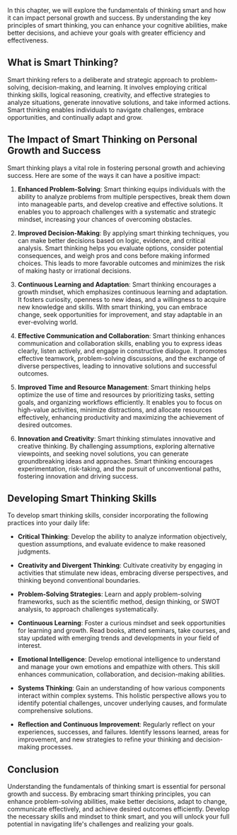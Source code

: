 
In this chapter, we will explore the fundamentals of thinking smart and how it can impact personal growth and success. By understanding the key principles of smart thinking, you can enhance your cognitive abilities, make better decisions, and achieve your goals with greater efficiency and effectiveness.

**What is Smart Thinking?**
---------------------------

Smart thinking refers to a deliberate and strategic approach to problem-solving, decision-making, and learning. It involves employing critical thinking skills, logical reasoning, creativity, and effective strategies to analyze situations, generate innovative solutions, and take informed actions. Smart thinking enables individuals to navigate challenges, embrace opportunities, and continually adapt and grow.

**The Impact of Smart Thinking on Personal Growth and Success**
---------------------------------------------------------------

Smart thinking plays a vital role in fostering personal growth and achieving success. Here are some of the ways it can have a positive impact:

1. **Enhanced Problem-Solving**: Smart thinking equips individuals with the ability to analyze problems from multiple perspectives, break them down into manageable parts, and develop creative and effective solutions. It enables you to approach challenges with a systematic and strategic mindset, increasing your chances of overcoming obstacles.

2. **Improved Decision-Making**: By applying smart thinking techniques, you can make better decisions based on logic, evidence, and critical analysis. Smart thinking helps you evaluate options, consider potential consequences, and weigh pros and cons before making informed choices. This leads to more favorable outcomes and minimizes the risk of making hasty or irrational decisions.

3. **Continuous Learning and Adaptation**: Smart thinking encourages a growth mindset, which emphasizes continuous learning and adaptation. It fosters curiosity, openness to new ideas, and a willingness to acquire new knowledge and skills. With smart thinking, you can embrace change, seek opportunities for improvement, and stay adaptable in an ever-evolving world.

4. **Effective Communication and Collaboration**: Smart thinking enhances communication and collaboration skills, enabling you to express ideas clearly, listen actively, and engage in constructive dialogue. It promotes effective teamwork, problem-solving discussions, and the exchange of diverse perspectives, leading to innovative solutions and successful outcomes.

5. **Improved Time and Resource Management**: Smart thinking helps optimize the use of time and resources by prioritizing tasks, setting goals, and organizing workflows efficiently. It enables you to focus on high-value activities, minimize distractions, and allocate resources effectively, enhancing productivity and maximizing the achievement of desired outcomes.

6. **Innovation and Creativity**: Smart thinking stimulates innovative and creative thinking. By challenging assumptions, exploring alternative viewpoints, and seeking novel solutions, you can generate groundbreaking ideas and approaches. Smart thinking encourages experimentation, risk-taking, and the pursuit of unconventional paths, fostering innovation and driving success.

**Developing Smart Thinking Skills**
------------------------------------

To develop smart thinking skills, consider incorporating the following practices into your daily life:

* **Critical Thinking**: Develop the ability to analyze information objectively, question assumptions, and evaluate evidence to make reasoned judgments.

* **Creativity and Divergent Thinking**: Cultivate creativity by engaging in activities that stimulate new ideas, embracing diverse perspectives, and thinking beyond conventional boundaries.

* **Problem-Solving Strategies**: Learn and apply problem-solving frameworks, such as the scientific method, design thinking, or SWOT analysis, to approach challenges systematically.

* **Continuous Learning**: Foster a curious mindset and seek opportunities for learning and growth. Read books, attend seminars, take courses, and stay updated with emerging trends and developments in your field of interest.

* **Emotional Intelligence**: Develop emotional intelligence to understand and manage your own emotions and empathize with others. This skill enhances communication, collaboration, and decision-making abilities.

* **Systems Thinking**: Gain an understanding of how various components interact within complex systems. This holistic perspective allows you to identify potential challenges, uncover underlying causes, and formulate comprehensive solutions.

* **Reflection and Continuous Improvement**: Regularly reflect on your experiences, successes, and failures. Identify lessons learned, areas for improvement, and new strategies to refine your thinking and decision-making processes.

**Conclusion**
--------------

Understanding the fundamentals of thinking smart is essential for personal growth and success. By embracing smart thinking principles, you can enhance problem-solving abilities, make better decisions, adapt to change, communicate effectively, and achieve desired outcomes efficiently. Develop the necessary skills and mindset to think smart, and you will unlock your full potential in navigating life's challenges and realizing your goals.
